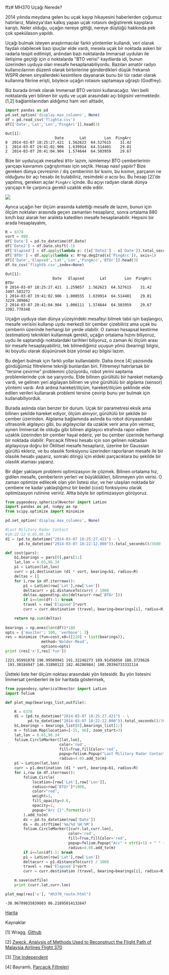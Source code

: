 ffz# MH370 Uçağı Nerede?

2014 yılında meydana gelen bu uçak kayıp hikayesini haberlerden
çoğumuz hatırlarız, Malezya'dan kalkış yapan uçak rotasını
değiştirerek kayıplara karıştı. Neler olduğu, uçağın nereye gittiği,
nereye düştüğü hakkında pek çok spekülason yapıldı.

Uçağı bulmak isteyen araştırmacılar farklı yöntemler kullandı, veri
olarak faydalı olabilecek bazı ipuçlar elde vardı, mesela uçak bir
noktada askeri bir radarla tespit edilmişti, ardından bazı noktalarda
Immarsat uyduları ile iletişime geçtiği için o noktalarda "BTO verisi"
kayıtlarda idi, bunun üzerinden uyduya olan mesafe
hesaplanabiliyordu. Bazıları amatör radyo kullanıcılarının düzenli
olarak birbirlerine gönderdikleri düşük frekanslı WSPR denen
sinyallerdeki kesintilere dayanarak bunu bir tür radar olarak kullanma
fikrine erişti, böylece uçağın rotasını saptamaya uğraştı (Godfrey).

Biz burada örnek olarak Immersat BTO verisini kullanacağız. Veri belli
noktalarda yeri bilinen bir uydu ve uçak arasındaki açı bilgisini
vermektedir. [1,2] bağlantılarından aldığımız ham veri alttadır,

```python
import pandas as pd
pd.set_option('display.max_columns', None)
df = pd.read_csv('flighta.csv')
df[['Date','Lat','Lon','PingArc']].head(3)
```

```text
Out[1]: 
                      Date       Lat        Lon  PingArc
0  2014-03-07 18:25:27.421  1.562623  64.527615    31.42
1  2014-03-07 19:41:02.906  1.639914  64.514401    29.01
2  2014-03-07 20:41:04.904  1.574644  64.503959    29.67
```

Bize bir uydu/uçak mesafesi `BTOr` lazım, isimlemeyi BTO çemberlerinin
yarıçapı kavramını çağrıştırması için seçtik. Hesap nasıl yapılır?
Bize gereken dünya çevresinin / dış çemberinin bir kısmı, bu kısmın,
parçanın ne olduğunu bir açı hesabı ile bulabiliriz, resimdeki
$\alpha$ acısı bu. Bu hesap [2]'de yapılmış, gereken açılar `PingArc`
içinde. Bu açıyı radyan olarak dünya yarıçapı `R` ile çarpınca gerekli
uzaklık elde edilir.

![](sat1.jpg)

Ayrıca uçağın her ölçüm arasında katettiği mesafe de lazım, bunun için
ölçüm noktaları arasında geçen zamanları hesaplarız, sonra ortalama
880 km/h baz alarak her aralıkta katedilen mesafe hesaplanabilir. Hepsini
bir arada hesaplayalım,

```python
R = 6378
vort = 880
df['Date'] = pd.to_datetime(df.Date)
df['Date2'] = df.Date.shift(-1)
df['Elapsed'] = df.apply(lambda x: ((x['Date2'] - x['Date']).total_seconds())/3600,axis=1)
df['BTOr'] = df.apply(lambda x: R*np.deg2rad(x['PingArc']), axis=1)
df[['Date','Elapsed','Lat','Lon','PingArc','BTOr']].head(3)
df.to_csv('flightb.csv',index=None)
```

```text
Out[1]: 
                     Date   Elapsed       Lat        Lon  PingArc         BTOr
0 2014-03-07 18:25:27.421  1.259857  1.562623  64.527615    31.42  3497.583272
1 2014-03-07 19:41:02.906  1.000555  1.639914  64.514401    29.01  3229.309062
2 2014-03-07 20:41:04.904  1.006111  1.574644  64.503959    29.67  3302.778348
```

Uçağın uyduya olan dünya yüzeyindeki mesafeyi bilmek tabii işin
başlangıcı, mesafe verisini kullanıp uydu merkezli bir çember
çizebiliriz ama uçak bu çemberin üzerinde herhangi bir yerde
olabilir. O zaman hesapsal kestirme (estimation) teknikleri kullanmak
gerekli, uçağın ortalama hızını biliyoruz, uydu ile saptandığı
noktalardaki tarihleri biliyoruz, o zaman iki ölçüm arası bir mesafe
hesaplayabiliriz, tek bilmediğimiz uçuşun yönü (bearing) bilgisi, iki
boyutlu olarak düşünürsek bize yönsel açı bilgisi lazım.

Bu değeri bulmak için farklı yollar kullanılabilir. Daha önce [4]
yazısında gördüğümüz filtreleme tekniği bunlardan biri. Filtremeyi
hatırlarsak bir "tersine çevirme" problemini çözüyordu, robot yerini
saptama problemlerinde çok ise yarıyordu. Elde bilinen gürültülü bir
hareket mekanığı vardı, ve gelinen yeri algılayan bilinen ve yine
gürültülü bir algılama (sensor) yöntemi vardı. Ardı ardına
hareket/ölçüm, hareket/ölçüm şeklinde elde edilen verileri kullanarak
problemi tersine çevirip bunu yer bulmak için kullanabiliyorduk.

Burada aslında olan benzer bir durum. Uçak bir parametresi eksik ama
bilinen şekilde hareket ediyor, ölçüm alınıyor, gürültülü bir şekilde
bir çember üzerinden. Algılama bağlamında aslında bu robot
dünyasındaki ultrasonik algılayıcı gibi, bu algılayıcılar da uzaklık
verir ama yön vermez, aynen İmmersat ile olduğu gibi bilinen
algılayıcı etrafında rapor edilen uzaklık üzerinden bir çember hayal
ederiz, yer bu çember üzerinde herhangi bir noktada olabilir. Parcaçık
filtresi hesabı için son gelinen noktadan algılayıcıya doğru bir
Öklitsel mesafe hesaplarız, üzerine bir Gaussian gürültü ekleriz, ve
bu olasılık fonksiyonu üzerinden raporlanan mesafe ile bir olasılık
hesabı yaparız, sonraki döngü için eldeki parçacıklara bu şekilde bir
olasılık ataması yaparız.

Bir diğer yaklaşım problemi optimizasyon ile çözmek. Bilinen ortalama
hız, gidilen mesafe, çemberlerin yerleri ve büyüklükleri, bilinmeyen
yön verisi. O zaman optimize edilecek olan yön listesi olur, ve her
ulaşılan noktada bir çembere ne kadar yaklaştığımız bir bedel (cost)
fonksiyonu olarak optimizasyon rutinine veririz. Altta böyle bir
optimizasyon görüyoruz.


```python
from pygeodesy.sphericalNvector import LatLon
import pandas as pd, numpy as np
from scipy.optimize import minimize

pd.set_option('display.max_columns', None)

#Last Military Radar Contact
#18:22:12 6.65,96.34
d1 = (pd.to_datetime("2014-03-07 18:25:27.421") - \
      pd.to_datetime("2014-03-07 18:22:12.000")).total_seconds()/3600

def cost(pars):
    b1,bearings = pars[0],pars[1:]
    lat,lon = 6.65,96.34
    p1 = LatLon(lat,lon)
    curr = p1.destination (d1 * vort, bearing=b1, radius=R)    
    deltas = []
    for i,row in df.iterrows():
        p1 = LatLon(row['Lat'],row['Lon'])
        deltacurr = p1.distanceTo(curr) / 1000
        deltas.append(np.abs(deltacurr-row['BTOr']))
        if i==len(df)-1: break
        travel = row['Elapsed']*vort
        curr = curr.destination (travel, bearing=bearings[i], radius=R)

    return np.sum(deltas)
    
bearings = np.ones(len(df))*180
opts = {'maxiter': 100, 'verbose': 3}
res = minimize (fun=cost,x0=([220] + list(bearings)),
                method='Nelder-Mead',
                options=opts)
print (res['x'],res['fun'])
```

```text
[221.95991878 196.99509941 191.32246273 189.91456058 188.3729626
 193.30184947 146.31890122 182.46286984] 100.20394733332114
```

Üstteki liste her ölçüm noktası arasındaki yön listesidir. Bu yön listesini
İmmersat çemberleri ile bir haritada gösterirsek,


```python
from pygeodesy.sphericalNvector import LatLon
import folium

def plot_map(bearings_list,outfile):

    R = 6378
    d1 = (pd.to_datetime("2014-03-07 18:25:27.421") - \
          pd.to_datetime("2014-03-07 18:22:12.000")).total_seconds()/3600    
    b1,bearings = bearings_list[0],bearings_list[1:]
    m = folium.Map(location=[-25, 96], zoom_start=3) 
    lat,lon = 6.65,96.34
    folium.CircleMarker([lat,lon],
                        color='red',
                        fill=True,fillColor='red',
                        popup=folium.Popup("Last Military Radar Contact 18:22:12 ", show=True),
                        radius=4.0).add_to(m)                    
    p1 = LatLon(lat,lon)
    curr = p1.destination (d1 * vort, bearing=b1, radius=R)    
    for i,row in df.iterrows():
        folium.Circle(
            location=[row['Lat'],row['Lon']],
            radius=row['BTOr']*1000,
            color="red",
            weight=1,
            fill_opacity=0.6,
            opacity=1,
            popup="Arc {}".format(i+1)
        ).add_to(m)
        ds = pd.to_datetime(row['Date'])
        ds = ds.strftime('%m/%d %H:%M')
        folium.CircleMarker([curr.lat,curr.lon],
                            color='red',
                            fill=True,fillColor='red',
                            popup=folium.Popup("Arc" + str(i+1) + " " + ds, show=False),
                            radius=4.0).add_to(m)                
        if i==len(df)-1: break
        p1 = LatLon(row['Lat'],row['Lon'])
        deltacurr = p1.distanceTo(curr) / 1000
        travel = row['Elapsed']*vort
        curr = curr.destination (travel, bearing=bearings[i], radius=R)

    m.save(outfile)
    print (curr.lat,curr.lon)

plot_map(res['x'], "mh370_route.html")
```

```text
-38.96789035839803 86.21895014132647
```

[Harita](mh370_route.html)

Kaynaklar

[1] Wragg, <a href="https://github.com/joewragg/MH370">Github</a>

[2] <a href="https://personal.utdallas.edu/~zweck/Papers/Misc/MH370SIAMReviewSep15.pdf">
    Zweck, Analysis of Methods Used to Reconstruct the Flight Path of
    Malaysia Airlines Flight 370</a>
    
[3] <a href="https://www.independent.co.uk/travel/news-and-advice/mh370-radio-signals-theory-bbc-doc-b2508628.html">The Independent</a>

[4] Bayramlı, <a href="https://burakbayramli.github.io/dersblog/tser/tser_085_pf/parcacik_filtreleri__particle_filters_.html">Parçacık Filtreleri</a>
